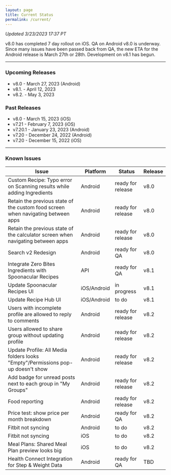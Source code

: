 ```yaml
---
layout: page
title: Current Status
permalink: /current/
---
```


_Updated 3/23/2023 17:37 PT_

v8.0 has completed 7 day rollout on iOS. QA on Android v8.0 is underway. Since many issues have been passed back from QA, the new ETA for the Android release is March 27th or 28th. Development on v8.1 has begun.


***

### Upcoming Releases

- v8.0    - March 27, 2023 (Android)
- v8.1.   - April 12, 2023
- v8.2.   - May 3, 2023
 
### Past Releases
- v8.0    - March 15, 2023 (iOS)
- v7.21   - February 7, 2023 (iOS)
- v7.20.1 - January 23, 2023 (Android)
- v7.20   - December 24, 2022 (Android)
- v7.20   - December 15, 2022 (iOS)


***

### Known Issues

|Issue                          |Platform   | Status    | Release           |
| ---                           | ---       | ---       | ---               |
|Custom Recipe: Typo error on Scanning results while adding Ingredients |Android|ready for release| v8.0|
|Retain the previous state of the custom food screen when navigating between apps |Android|ready for release| v8.0|
|Retain the previous state of the calculator screen when navigating between apps |Android|ready for release| v8.0|
|Search v2 Redesign|Android |ready for QA| v8.0|
|Integrate Zero Bites Ingredients with Spoonacular Recipes |API |ready for QA| v8.1|
|Update Spoonacular Recipes UI |iOS/Android |in progress | v8.1|
|Update Recipe Hub UI |iOS/Android |to do | v8.1|
|Users with incomplete profile are allowed to reply to comments |Android|ready for release| v8.2|
|Users allowed to share group without updating profile |Android|ready for release| v8.2|
|Update Profile: All Media folders looks "Empty"/Permissions pop-up doesn't show |Android|ready for release| v8.2|
|Add badge for unread posts next to each group in "My Groups" |Android|ready for release| v8.2|
|Food reporting|Android |ready for release| v8.2|
|Price test: show price per month breakdown|Android |ready for QA| v8.2|
|Fitbit not syncing|Android |to do| v8.2|
|Fitbit not syncing|iOS |to do| v8.2|
|Meal Plans: Shared Meal Plan preview looks big |iOS |to do| v8.2|
|Health Connect Integration for Step & Weight Data |Android|ready for QA| TBD|

